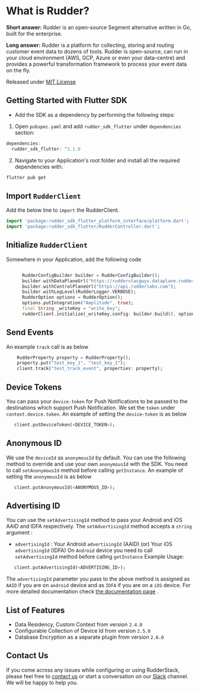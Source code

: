 # What is Rudder?

**Short answer:**
Rudder is an open-source Segment alternative written in Go, built for the enterprise.

**Long answer:**
Rudder is a platform for collecting, storing and routing customer event data to dozens of tools.
Rudder is open-source, can run in your cloud environment (AWS, GCP, Azure or even your data-centre)
and provides a powerful transformation framework to process your event data on the fly.

Released under [MIT License](https://opensource.org/licenses/MIT)

## Getting Started with Flutter SDK

* Add the SDK as a dependency by performing the following steps:

1. Open `pubspec.yaml`  and add `rudder_sdk_flutter` under `dependencies` section:

```groovy
dependencies:
  rudder_sdk_flutter: ^2.1.0
```

2. Navigate to your Application's root folder and install all the required dependencies with:

```bash
flutter pub get
```

## Import `RudderClient`

Add the below line to `import` the RudderClient.

```dart
import 'package:rudder_sdk_flutter_platform_interface/platform.dart';
import 'package:rudder_sdk_flutter/RudderController.dart';
```

## Initialize `RudderClient`

Somewhere in your Application, add the following code

```dart

      RudderConfigBuilder builder = RudderConfigBuilder();
      builder.withDataPlaneUrl("https://rudderstacgwyx.dataplane.rudderstack.com");
      builder.withControlPlaneUrl("https://api.rudderlabs.com");
      builder.withLogLevel(RudderLogger.VERBOSE);
      RudderOption options = RudderOption();
      options.putIntegration("Amplitude", true);
      final String _writeKey = "write_key";
      rudderClient.initialize(_writeKey,config: builder.build(), options: options);

```

## Send Events

An example `track` call is as below

```dart
    RudderProperty property = RudderProperty();
    property.put("test_key_1", "test_key_1");
    client.track("test_track_event", properties: property);
```

## Device Tokens

You can pass your `device-token` for Push Notifications to be passed to the destinations which
support Push Notification. We set the `token` under `context.device.token`. An example of setting
the `device-token` is as below

```dart
   client.putDeviceToken(<DEVICE_TOKEN>);
```

## Anonymous ID

We use the `deviceId` as `anonymousId` by default. You can use the following method to override and
use your own `anonymousId` with the SDK. You need to call `setAnonymousId` method before
calling `getInstance`. An example of setting the `anonymousId` is as below

```dart
   client.putAnonymousId(<ANONYMOUS_ID>);
```

## Advertising ID

You can use the `setAdvertisingId` method to pass your Android and iOS AAID and IDFA respectively.
The `setAdvertisingId` method accepts a `string` argument :

* `advertisingId` : Your Android `advertisingId` \(AAID\) (or) Your iOS `advertisingId` \(IDFA\)
  On `Android` device you need to call `setAdvertisingId` method before calling `getInstance`
  Example Usage:

```dart
   client.putAdvertisingId(<ADVERTISING_ID>);
```

The `advertisingId` parameter you pass to the above method is assigned as `AAID` if you are
on `android` device and as `IDFA` if you are on a `iOS` device. For more detailed documentation
check [the documentation page](https://docs.rudderstack.com/rudderstack-sdk-integration-guides/rudderstack-flutter-sdk)
.

## List of Features
- Data Residency, Custom Context from version `2.4.0`
- Configurable Collection of Device Id from version `2.5.0`
- Database Encryption as a separate plugin from version `2.6.0`

## Contact Us

If you come across any issues while configuring or using RudderStack, please feel free
to [contact us](https://rudderstack.com/contact/) or start a conversation on
our [Slack](https://resources.rudderstack.com/join-rudderstack-slack) channel. We will be happy to
help you.
